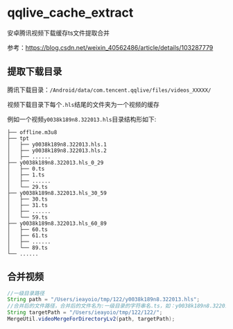 # qqlive_cache_extract

安卓腾讯视频下载缓存ts文件提取合并

参考：https://blog.csdn.net/weixin_40562486/article/details/103287779

## 提取下载目录
腾讯下载目录：`/Android/data/com.tencent.qqlive/files/videos_XXXXX/`

视频下载目录下每个`.hls`结尾的文件夹为一个视频的缓存

例如一个视频`y0038k189n8.322013.hls`目录结构形如下:

```
├── offline.m3u8
├── tpt
│   ├── y0038k189n8.322013.hls.1
│   ├── y0038k189n8.322013.hls.2
│   ├── ......
├── y0038k189n8.322013.hls_0_29
│   ├── 0.ts
│   ├── 1.ts
│   ├── ......
│   └── 29.ts
├── y0038k189n8.322013.hls_30_59
│   ├── 30.ts
│   ├── 31.ts
│   ├── ......
│   └── 59.ts
├── y0038k189n8.322013.hls_60_89
│   ├── 60.ts
│   ├── 61.ts
│   ├── ......
│   └── 89.ts
└── ......
```

## 合并视频
```java
//一级目录路径
String path = "/Users/ieayoio/tmp/122/y0038k189n8.322013.hls";
//合并后的文件路径，合并后的文件名为:一级目录的字符串名.ts，如：y0038k189n8.322013.hls.ts
String targetPath = "/Users/ieayoio/tmp/122/122/";
MergeUtil.videoMergeForDirectoryLv2(path, targetPath);
```
